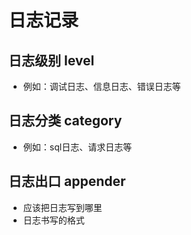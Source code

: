 # 日志记录

## 日志级别 level

+ 例如：调试日志、信息日志、错误日志等

## 日志分类 category

+ 例如：sql日志、请求日志等

## 日志出口 appender

+ 应该把日志写到哪里
+ 日志书写的格式




